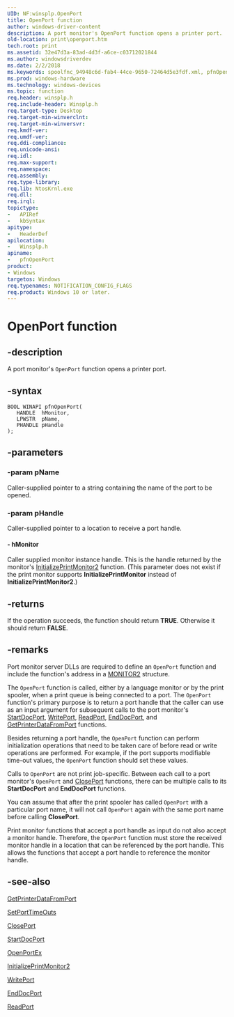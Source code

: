 ```yaml
---
UID: NF:winsplp.OpenPort
title: OpenPort function
author: windows-driver-content
description: A port monitor's OpenPort function opens a printer port.
old-location: print\openport.htm
tech.root: print
ms.assetid: 32e47d3a-83ad-4d3f-a6ce-c03712021844
ms.author: windowsdriverdev
ms.date: 2/2/2018
ms.keywords: spoolfnc_94948c6d-fab4-44ce-9650-72464d5e3fdf.xml, pfnOpenPort, print.openport, OpenPort, pfnOpenPort function [Print Devices], winsplp/pfnOpenPort
ms.prod: windows-hardware
ms.technology: windows-devices
ms.topic: function
req.header: winsplp.h
req.include-header: Winsplp.h
req.target-type: Desktop
req.target-min-winverclnt:
req.target-min-winversvr:
req.kmdf-ver:
req.umdf-ver:
req.ddi-compliance:
req.unicode-ansi:
req.idl:
req.max-support:
req.namespace:
req.assembly:
req.type-library:
req.lib: NtosKrnl.exe
req.dll:
req.irql:
topictype:
-	APIRef
-	kbSyntax
apitype:
-	HeaderDef
apilocation:
-	Winsplp.h
apiname:
-	pfnOpenPort
product:
- Windows
targetos: Windows
req.typenames: NOTIFICATION_CONFIG_FLAGS
req.product: Windows 10 or later.
---
```


# OpenPort function


## -description


A port monitor's <code>OpenPort</code> function opens a printer port.


## -syntax


````
BOOL WINAPI pfnOpenPort(
   HANDLE  hMonitor,
   LPWSTR  pName,
   PHANDLE pHandle
);
````


## -parameters




### -param pName

Caller-supplied pointer to a string containing the name of the port to be opened.


### -param pHandle

Caller-supplied pointer to a location to receive a port handle.


#### - hMonitor

Caller supplied monitor instance handle. This is the handle returned by the monitor's <a href="..\winsplp\nf-winsplp-initializeprintmonitor2.md">InitializePrintMonitor2</a> function. (This parameter does not exist if the print monitor supports <b>InitializePrintMonitor</b> instead of <b>InitializePrintMonitor2</b>.)


## -returns



If the operation succeeds, the function should return <b>TRUE</b>. Otherwise it should return <b>FALSE</b>.




## -remarks



Port monitor server DLLs are required to define an <code>OpenPort</code> function and include the function's address in a <a href="..\winsplp\ns-winsplp-_monitor2.md">MONITOR2</a> structure.

The <code>OpenPort</code> function is called, either by a language monitor or by the print spooler, when a print queue is being connected to a port. The <code>OpenPort</code> function's primary purpose is to return a port handle that the caller can use as an input argument for subsequent calls to the port monitor's <a href="https://msdn.microsoft.com/library/windows/hardware/ff562710">StartDocPort</a>, <a href="..\winsplp\nf-winsplp-writeport.md">WritePort</a>, <a href="..\winsplp\nf-winsplp-readport.md">ReadPort</a>, <a href="https://msdn.microsoft.com/library/windows/hardware/ff548742">EndDocPort</a>, and <a href="https://msdn.microsoft.com/library/windows/hardware/ff550506">GetPrinterDataFromPort</a> functions.

Besides returning a port handle, the <code>OpenPort</code> function can perform initialization operations that need to be taken care of before read or write operations are performed. For example, if the port supports modifiable time-out values, the <code>OpenPort</code> function should set these values.

Calls to <code>OpenPort</code> are not print job-specific. Between each call to a port monitor's <code>OpenPort</code> and <a href="..\winsplp\nf-winsplp-closeport.md">ClosePort</a> functions, there can be multiple calls to its <b>StartDocPort</b> and <b>EndDocPort</b> functions.

You can assume that after the print spooler has called <code>OpenPort</code> with a particular port name, it will not call <code>OpenPort</code> again with the same port name before calling <b>ClosePort</b>.

Print monitor functions that accept a port handle as input do not also accept a monitor handle. Therefore, the <code>OpenPort</code> function must store the received monitor handle in a location that can be referenced by the port handle. This allows the functions that accept a port handle to reference the monitor handle.




## -see-also

<a href="https://msdn.microsoft.com/library/windows/hardware/ff550506">GetPrinterDataFromPort</a>



<a href="https://msdn.microsoft.com/library/windows/hardware/ff562630">SetPortTimeOuts</a>



<a href="..\winsplp\nf-winsplp-closeport.md">ClosePort</a>



<a href="https://msdn.microsoft.com/library/windows/hardware/ff562710">StartDocPort</a>



<a href="https://msdn.microsoft.com/library/windows/hardware/ff559596">OpenPortEx</a>



<a href="..\winsplp\nf-winsplp-initializeprintmonitor2.md">InitializePrintMonitor2</a>



<a href="..\winsplp\nf-winsplp-writeport.md">WritePort</a>



<a href="https://msdn.microsoft.com/library/windows/hardware/ff548742">EndDocPort</a>



<a href="..\winsplp\nf-winsplp-readport.md">ReadPort</a>



 

 


